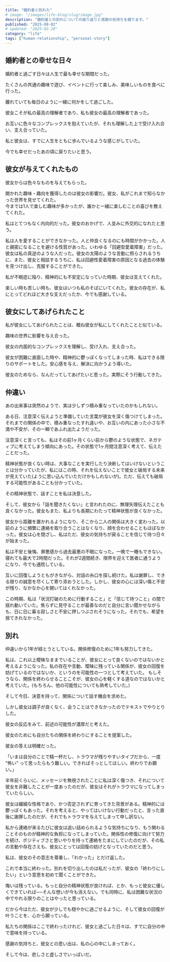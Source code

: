 ```yaml
---
title: "婚約者と別れた"
# image: "/images/life-blog/slug/image.jpg"
description: "婚約者との別れについての振り返りと感謝の気持ちを綴ります。"
published: "2025-08-02"
# updated: "2025-02-20"
category: "life"
tags: ["human-relationship", "personal-story"]
---
```


## 婚約者との幸せな日々

婚約者と過ごす日々は人生で最も幸せな期間だった。

たくさんの共通の趣味で遊び、イベントに行って楽しみ、美味しいものを食べに行った。

離れていても毎日のように一緒に何かをして過ごした。

彼女こそが私の最高の理解者であり、私も彼女の最高の理解者であった。

お互いに色々なコンプレックスを抱えていたが、それも理解した上で受け入れ合い、支え合っていた。

私と彼女は、すでに人生をともに歩んでいるような感じがしていた。

今でも幸せだったあの頃に戻りたいと思う。

## 彼女が与えてくれたもの

彼女からは色々なものを与えてもらった。

開かれた趣味・趣向を獲得したのは彼女の影響だ。彼女、私がこれまで知らなかった世界を見せてくれた。  
今までは1人で楽しむ趣味が多かったが、誰かと一緒に楽しむことの喜びを教えてくれた。

私はとてつもなく内向的だった。彼女のおかげで、人並みに外交的になれたと思う。

私は人を愛することができなかった。人と仲良くなるのにも時間がかかった。人と親密になることを避ける性質があった。いわゆる「回避型愛着障害」だった。  
彼女は私の真逆のような人だった。彼女の太陽のような言動に照らされるうちに、また、彼女と相談するうちに、私は回避性愛着障害の原因となる過去の体験を見つけ出し、克服することができた。

私が不眠症に陥り、精神的にも不安定になっていた時期、彼女は支えてくれた。

楽しい時も苦しい時も、彼女はいつも私のそばにいてくれた。彼女の存在が、私にとってどれほど大きな支えだったか、今でも感謝している。

## 彼女にしてあげられたこと

私が彼女にしてあげられたことは、概ね彼女が私にしてくれたことと似ている。

趣味の世界に影響を与え合った。

彼女の内面的なコンプレックスを理解し、受け入れ、支え合った。

彼女が困難に直面した時や、精神的に鬱っぽくなってしまった時、私はできる限りのサポートをした。安心感を与え、解決に向かうよう導いた。

彼女のためなら、なんだってしてあげたいと思った。実際にそう行動してきた。

## 仲違い

あの出来事は突然のようで、実は少しずつ積み重なっていたのかもしれない。

ある日、注意深く伝えようと準備していた言葉が彼女を深く傷つけてしまった。それまでの関係の中で、積み重なったすれ違いや、お互いの内にあった小さな不満や不安が、その一瞬であふれ出たようだった。

注意深くと言っても、私はその前1ヶ月くらい前から鬱のような状態で、ネガティブに考えてしまう傾向にあった。その状態で1ヶ月間注意深く考えて、伝えたことだった。

精神状態が良くない時は、大事なことを実行したり決断してはいけないということは分かっていたが、私にはこの時、それを伝えないことで彼女と破局する未来が見えていた(ように思い込んでいただけかもしれないが)。ただ、伝えても破局する可能性があることも分かっていた。

その精神状態で、話すことを私は決意した。

そして、彼女から「話を聞きたくない」と言われたのに、無理矢理伝えたことも良くなかった。彼女もまた、私よりも長期にわたって精神状態が良くなかった。

彼女から距離を置かれるようになり、そこから二人の関係は大きく変わった。以前のように頻繁に連絡を取り合うことはなくなり、顔を合わせることもほぼなかった。彼女は心を閉ざし、私はただ、彼女の気持ちが戻ることを信じて待つ日々が始まった。

私は不安と後悔、罪悪感から過去最悪の不眠になった。一晩で一睡もできない。寝れても最大で2時間だった。それが2週間続き、限界を迎えて医者に通うようになり、今でも通院している。

互いに回復しようともがきながら、対話の糸口を探し続けた。私は謝罪し、できる限りの誠意を尽くして寄り添おうとした。しかし、彼女の心には深い傷と不安が残り、なかなか心を開いてはくれなかった。

この時期、私は「状況打破のために行動すること」と「信じて待つこと」の間で揺れ動いていた。焦らずに見守ることが最善なのだと自分に言い聞かせながらも、日に日に募る寂しさと不安に押しつぶされそうになった。それでも、希望を捨てきれなかった。

## 別れ

仲違いから1年が経とうとしている。関係修復のために1年も努力してきた。

私は、これ以上曖昧なままでいることが、彼女にとって良くないのではないかと考えるようになった。私の存在や言動、曖昧に残っている関係が、彼女の回復を妨げているのではないか、というのを可能性の一つとして考えていた。
もしそうなら、関係を終わらせることこそが、彼女の心を軽くする道なのではないかと考えていた。(もちろん、他の可能性についても熟考していた。)

そして今日、決意を持って、関係について話す機会を求めた。

しかし彼女は調子が良くなく、会うことはできなかったのでテキストでやりとりした。

彼女の反応をみて、前述の可能性が濃厚だと考えた。

彼女のためにも自分たちの関係を終わりにすることを提案した。

彼女の答えは明確だった。

「いまは自分のことで精一杯だし、トラウマが残りやすいタイプだから、一度 "怖い" って思ったらもう難しい。できればそっとしてほしい。終わりでお願い。」

半年前くらいに、メッセージを無視されたことに私は深く傷つき、それについて彼女を非難したことが一度あったのだが、彼女はそれがトラウマになってしまっていたらしい。

彼女は繊細な性格であり、かつ否定されずに育ってきた背景がある。精神的には鬱っぽくもあった。それを考えると、やってはいけない行動だったと、言った直後に謝罪したのだが、それでもトラウマを与えてしまって申し訳ない。

私から連絡が来るたびに彼女は追い詰められるような気持ちになり、もう関わることそのものが精神的な負担になってしまっていた。関係性の修復に向けて努力を続け、ポジティブさと思いやりを持って連絡をたまにしていたのだが、その私の言動や存在さえも、彼女にとっては回復の妨げとなっていたのだと思う。

私は、彼女のその意志を尊重し、「わかった」とだけ返した。

これで本当に終わった。別れを切り出したのは私だったが、彼女の「終わりにしたい」という意思を初めて聞くことができた。

悔いは残っている。もっと自分の精神状態が良ければ、とか、もっと彼女に優しくできていれば──そんな想いが今も消えない。でも同時に、私は困難な状況の中でやれる限りのことはやったと思っている。

だから今はただ、彼女が少しでも穏やかに過ごせるように、そして彼女の回復が叶うことを、心から願っている。

私たちの関係はここで終わったけれど、彼女と過ごした日々は、すでに自分の中で意味を持っている。

感謝の気持ちと、彼女との思い出は、私の心の中にしまっておく。

そして今は、悲しさと虚しさでいっぱいだ。
